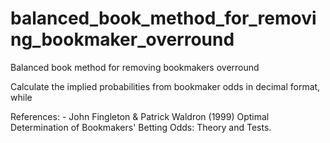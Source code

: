 # balanced_book_method_for_removing_bookmaker_overround
Balanced book method for removing bookmakers overround

Calculate the implied probabilities from bookmaker odds in decimal format, while

References:
    - John Fingleton & Patrick Waldron (1999) Optimal Determination of Bookmakers' Betting Odds: Theory and Tests.
